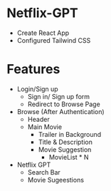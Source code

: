 # Netflix-GPT
- Create React App
- Configured Tailwind CSS

# Features
- Login/Sign up
    - Sign in/ Sign up form
    - Redirect to Browse Page
- Browse (After Authentication)
    - Header
    - Main Movie
        - Trailer in Background
        - Title & Description
        - Movie Suggestion
            - MovieList * N
- Netflix GPT
    - Search Bar
    - Movie Sugeestions            



